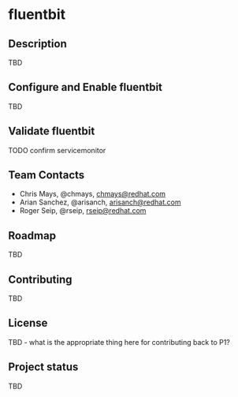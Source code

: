 # fluentbit

## Description

TBD

## Configure and Enable fluentbit

TBD

## Validate fluentbit

TODO confirm servicemonitor

## Team Contacts

- Chris Mays, @chmays, chmays@redhat.com
- Arian Sanchez, @arisanch, arisanch@redhat.com
- Roger Seip, @rseip, rseip@redhat.com

## Roadmap

TBD

## Contributing

TBD

## License

TBD - what is the appropriate thing here for contributing back to P1?

## Project status

TBD

